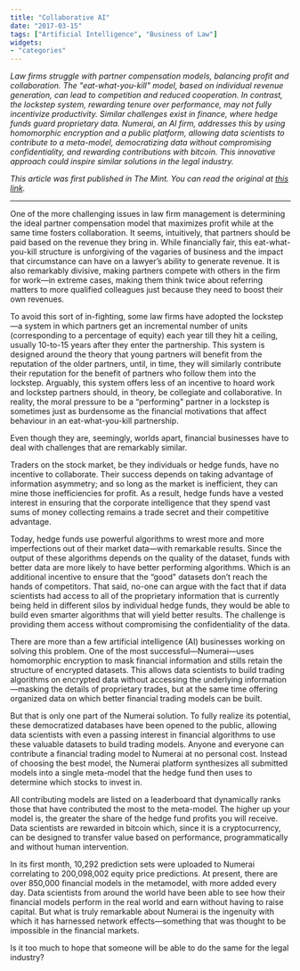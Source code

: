 ```yaml
---
title: "Collaborative AI"
date: "2017-03-15"
tags: ["Artificial Intelligence", "Business of Law"]
widgets: 
- "categories"
---
```


*Law firms struggle with partner compensation models, balancing profit and collaboration. The "eat-what-you-kill" model, based on individual revenue generation, can lead to competition and reduced cooperation. In contrast, the lockstep system, rewarding tenure over performance, may not fully incentivize productivity. Similar challenges exist in finance, where hedge funds guard proprietary data. Numerai, an AI firm, addresses this by using homomorphic encryption and a public platform, allowing data scientists to contribute to a meta-model, democratizing data without compromising confidentiality, and rewarding contributions with bitcoin. This innovative approach could inspire similar solutions in the legal industry.*
<!--more-->
*This article was first published in The Mint. You can read the original at [this link](https://www.livemint.com/Opinion/9F5ni8srlfkyQ46yR6juzM/Collaborative-AI.html).*

---

One of the more challenging issues in law firm management is determining the ideal partner compensation model that maximizes profit while at the same time fosters collaboration. It seems, intuitively, that partners should be paid based on the revenue they bring in. While financially fair, this eat-what-you-kill structure is unforgiving of the vagaries of business and the impact that circumstance can have on a lawyer’s ability to generate revenue. It is also remarkably divisive, making partners compete with others in the firm for work—in extreme cases, making them think twice about referring matters to more qualified colleagues just because they need to boost their own revenues.

To avoid this sort of in-fighting, some law firms have adopted the lockstep—a system in which partners get an incremental number of units (corresponding to a percentage of equity) each year till they hit a ceiling, usually 10-to-15 years after they enter the partnership. This system is designed around the theory that young partners will benefit from the reputation of the older partners, until, in time, they will similarly contribute their reputation for the benefit of partners who follow them into the lockstep. Arguably, this system offers less of an incentive to hoard work and lockstep partners should, in theory, be collegiate and collaborative. In reality, the moral pressure to be a “performing" partner in a lockstep is sometimes just as burdensome as the financial motivations that affect behaviour in an eat-what-you-kill partnership.

Even though they are, seemingly, worlds apart, financial businesses have to deal with challenges that are remarkably similar.

Traders on the stock market, be they individuals or hedge funds, have no incentive to collaborate. Their success depends on taking advantage of information asymmetry; and so long as the market is inefficient, they can mine those inefficiencies for profit. As a result, hedge funds have a vested interest in ensuring that the corporate intelligence that they spend vast sums of money collecting remains a trade secret and their competitive advantage.

Today, hedge funds use powerful algorithms to wrest more and more imperfections out of their market data—with remarkable results. Since the output of these algorithms depends on the quality of the dataset, funds with better data are more likely to have better performing algorithms. Which is an additional incentive to ensure that the “good" datasets don’t reach the hands of competitors. That said, no-one can argue with the fact that if data scientists had access to all of the proprietary information that is currently being held in different silos by individual hedge funds, they would be able to build even smarter algorithms that will yield better results. The challenge is providing them access without compromising the confidentiality of the data.

There are more than a few artificial intelligence (AI) businesses working on solving this problem. One of the most successful—Numerai—uses homomorphic encryption to mask financial information and stills retain the structure of encrypted datasets. This allows data scientists to build trading algorithms on encrypted data without accessing the underlying information—masking the details of proprietary trades, but at the same time offering organized data on which better financial trading models can be built.

But that is only one part of the Numerai solution. To fully realize its potential, these democratized databases have been opened to the public, allowing data scientists with even a passing interest in financial algorithms to use these valuable datasets to build trading models. Anyone and everyone can contribute a financial trading model to Numerai at no personal cost. Instead of choosing the best model, the Numerai platform synthesizes all submitted models into a single meta-model that the hedge fund then uses to determine which stocks to invest in.

All contributing models are listed on a leaderboard that dynamically ranks those that have contributed the most to the meta-model. The higher up your model is, the greater the share of the hedge fund profits you will receive. Data scientists are rewarded in bitcoin which, since it is a cryptocurrency, can be designed to transfer value based on performance, programmatically and without human intervention.

In its first month, 10,292 prediction sets were uploaded to Numerai correlating to 200,098,002 equity price predictions. At present, there are over 850,000 financial models in the metamodel, with more added every day. Data scientists from around the world have been able to see how their financial models perform in the real world and earn without having to raise capital. But what is truly remarkable about Numerai is the ingenuity with which it has harnessed network effects—something that was thought to be impossible in the financial markets.

Is it too much to hope that someone will be able to do the same for the legal industry?
